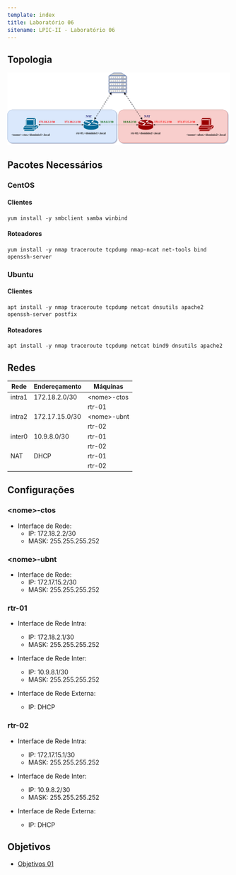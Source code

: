 ```yaml
---
template: index
title: Laboratório 06
sitename: LPIC-II - Laboratório 06
---
```


## Topologia

![Lab 03](../images/lpi2_lab_s02.png)

## Pacotes Necessários

### CentOS

#### Clientes

```(bash)
yum install -y smbclient samba winbind
```

#### Roteadores

```(bash)
yum install -y nmap traceroute tcpdump nmap-ncat net-tools bind openssh-server
```

### Ubuntu

#### Clientes

```(bash)
apt install -y nmap traceroute tcpdump netcat dnsutils apache2 openssh-server postfix
```

#### Roteadores

```(bash)
apt install -y nmap traceroute tcpdump netcat bind9 dnsutils apache2
```

## Redes

| Rede   | Endereçamento | Máquinas |
|--------|---------------|----------|
| intra1 | 172.18.2.0/30 | &lt;nome&gt;-ctos |
|        |               | rtr-01 |
| intra2 | 172.17.15.0/30 | &lt;nome&gt;-ubnt |
|        |                | rtr-02 |
| inter0 | 10.9.8.0/30    | rtr-01 |
|        |                | rtr-02 |
| NAT    | DHCP           | rtr-01 |
|        |                | rtr-02 |

## Configurações

### &lt;nome&gt;-ctos

* Interface de Rede:
  * IP: 172.18.2.2/30
  * MASK: 255.255.255.252

### &lt;nome&gt;-ubnt

* Interface de Rede:
  * IP: 172.17.15.2/30
  * MASK: 255.255.255.252

### rtr-01

* Interface de Rede Intra:
  * IP: 172.18.2.1/30
  * MASK: 255.255.255.252

* Interface de Rede Inter:
  * IP: 10.9.8.1/30
  * MASK: 255.255.255.252

* Interface de Rede Externa:
  * IP: DHCP

### rtr-02

* Interface de Rede Intra:
  * IP: 172.17.15.1/30
  * MASK: 255.255.255.252

* Interface de Rede Inter:
  * IP: 10.9.8.2/30
  * MASK: 255.255.255.252

* Interface de Rede Externa:
  * IP: DHCP

## Objetivos

* [Objetivos 01](objetivos01.md)
